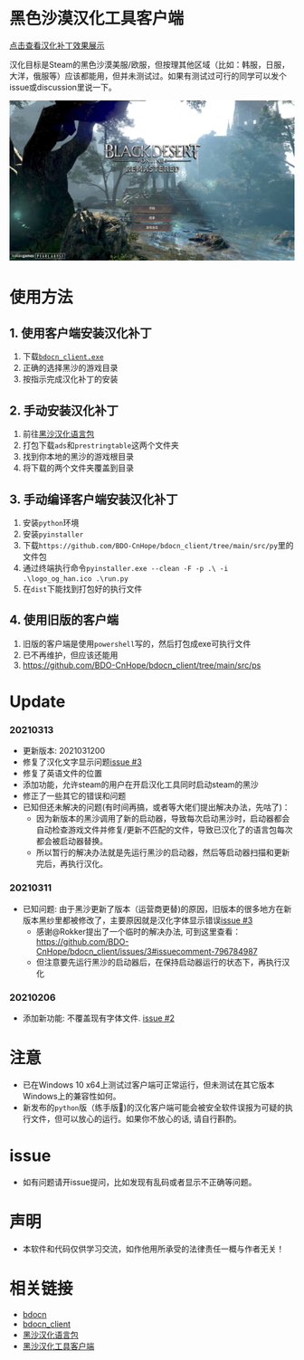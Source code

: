 # 黑色沙漠汉化工具客户端
[点击查看汉化补丁效果展示](SHOW_SC.md)

汉化目标是Steam的黑色沙漠美服/欧服，但按理其他区域（比如：韩服，日服，大洋，俄服等）应该都能用，但并未测试过。如果有测试过可行的同学可以发个issue或discussion里说一下。

![image](./images/cn1.PNG)

# 使用方法
## 1. 使用客户端安装汉化补丁
1. 下载[`bdocn_client.exe`](https://github.com/BDO-CnHope/bdocn_client/raw/main/bdocn_client.exe)
2. 正确的选择黑沙的游戏目录
3. 按指示完成汉化补丁的安装
## 2. 手动安装汉化补丁
1. 前往[黑沙汉化语言包](https://github.com/BDO-CnHope/bdocn)
2. 打包下载`ads`和`prestringtable`这两个文件夹
3. 找到你本地的黑沙的游戏根目录
4. 将下载的两个文件夹覆盖到目录
## 3. 手动编译客户端安装汉化补丁
1. 安装`python`环境
2. 安装`pyinstaller`
3. 下载`https://github.com/BDO-CnHope/bdocn_client/tree/main/src/py`里的文件包
4. 通过终端执行命令`pyinstaller.exe --clean -F -p .\ -i .\logo_og_han.ico .\run.py`
5. 在`dist`下能找到打包好的执行文件
## 4. 使用旧版的客户端
1. 旧版的客户端是使用`powershell`写的，然后打包成exe可执行文件
2. 已不再维护，但应该还能用
3. https://github.com/BDO-CnHope/bdocn_client/tree/main/src/ps

# Update
### 20210313
- 更新版本: 2021031200
- 修复了汉化文字显示问题[issue #3](https://github.com/BDO-CnHope/bdocn_client/issues/3)
- 修复了英语文件的位置
- 添加功能，允许steam的用户在开启汉化工具同时启动steam的黑沙
- 修正了一些其它的错误和问题
- 已知但还未解决的问题(有时间再搞，或者等大佬们提出解决办法，先咕了)：
  - 因为新版本的黑沙调用了新的启动器，导致每次启动黑沙时，启动器都会自动检查游戏文件并修复/更新不匹配的文件，导致已汉化了的语言包每次都会被启动器替换。
  - 所以暂行的解决办法就是先运行黑沙的启动器，然后等启动器扫描和更新完后，再执行汉化。

### 20210311
- 已知问题: 由于黑沙更新了版本（运营商更替)的原因，旧版本的很多地方在新版本黑纱里都被修改了，主要原因就是汉化字体显示错误[issue #3](https://github.com/BDO-CnHope/bdocn_client/issues/3)
  - 感谢@Rokker提出了一个临时的解决办法, 可到这里查看：https://github.com/BDO-CnHope/bdocn_client/issues/3#issuecomment-796784987
  - 但注意要先运行黑沙的启动器后，在保持启动器运行的状态下，再执行汉化

### 20210206
- 添加新功能: 不覆盖现有字体文件. [issue #2](https://github.com/BDO-CnHope/bdocn_client/issues/2)

# 注意
- 已在Windows 10 x64上测试过客户端可正常运行，但未测试在其它版本Windows上的兼容性如何。
- 新发布的`python`版（练手版🙈)的汉化客户端可能会被安全软件误报为可疑的执行文件，但可以放心的运行。如果你不放心的话, 请自行斟酌。

# issue
- 如有问题请开issue提问，比如发现有乱码或者显示不正确等问题。

# 声明
- 本软件和代码仅供学习交流，如作他用所承受的法律责任一概与作者无关！

# 相关链接
- [bdocn](https://github.com/BDO-CnHope/bdocn)
- [bdocn_client](https://github.com/BDO-CnHope/bdocn_client)
- [黑沙汉化语言包](https://gitee.com/bdo-cnhope/bdocn)
- [黑沙汉化工具客户端](https://gitee.com/bdo-cnhope/bdocn_client)

